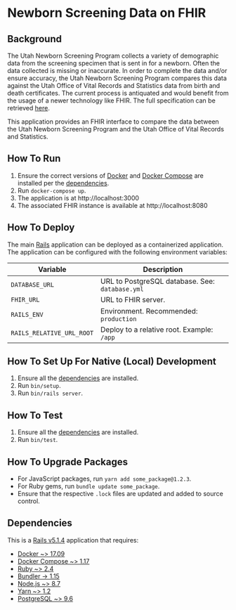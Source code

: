 Newborn Screening Data on FHIR
==============================

## Background

The Utah Newborn Screening Program collects a variety of demographic data from
the screening specimen that is sent in for a newborn. Often the data collected
is missing or inaccurate. In order to complete the data and/or ensure accuracy,
the Utah Newborn Screening Program compares this data against the Utah Office of
Vital Records and Statistics data from birth and death certificates. The current
process is antiquated and would benefit from the usage of a newer technology
like FHIR. The full specification can be retrieved [here][reqs].

This application provides an FHIR interface to compare the data between the Utah
Newborn Screening Program and the Utah Office of Vital Records and Statistics.

## How To Run

1. Ensure the correct versions of [Docker][docker] and [Docker Compose][compose]
   are installed per the [dependencies](#dependencies).
2. Run `docker-compose up`.
3. The application is at http://localhost:3000
4. The associated FHIR instance is available at http://localhost:8080

## How To Deploy

The main [Rails][rails] application can be deployed as a containerized
application. The application can be configured with the following environment
variables:

| Variable                  | Description                                      |
|---------------------------|--------------------------------------------------|
| `DATABASE_URL`            | URL to PostgreSQL database. See: `database.yml`  |
| `FHIR_URL`                | URL to FHIR server.                              |
| `RAILS_ENV`               | Environment. Recommended: `production`           |
| `RAILS_RELATIVE_URL_ROOT` | Deploy to a relative root. Example: `/app`       |

## How To Set Up For Native (Local) Development

1. Ensure all the [dependencies](#dependencies) are installed.
2. Run `bin/setup`.
3. Run `bin/rails server`.

## How To Test

1. Ensure all the [dependencies](#dependencies) are installed.
2. Run `bin/test`.

## How To Upgrade Packages

- For JavaScript packages, run `yarn add some_package@1.2.3`.
- For Ruby gems, run `bundle update some_package`.
- Ensure that the respective `.lock` files are updated and added to source control.

## Dependencies

This is a [Rails v5.1.4][rails] application that requires:

- [Docker ~> 17.09][docker]
- [Docker Compose ~> 1.17][compose]
- [Ruby ~> 2.4][ruby]
- [Bundler -> 1.15][bundler]
- [Node.js ~> 8.7][node]
- [Yarn ~> 1.2][yarn]
- [PostgreSQL ~> 9.6][postgres]

[bundler]:  https://bundler.io
[compose]:  https://docs.docker.com/compose
[docker]:   https://docker.com
[guard]:    https://github.com/guard/guard
[node]:     https://nodejs.org
[picobox]:  https://github.com/surzycki/picobox
[postgres]: https://www.postgresql.org
[rails]:    https://rubyonrails.org
[reqs]:     http://cs6440.gatech.edu/wp-content/uploads/sites/634/2017/09/38.-CatalogPageCDCUtahJones-Braun.pdf
[rspec]:    https://rspec.info
[rubocop]:  http://rubocop.readthedocs.io/en/latest
[ruby]:     https://www.ruby-lang.org
[webpack]:  https://webpack.js.org
[yarn]:     https://yarnpkg.com/en
